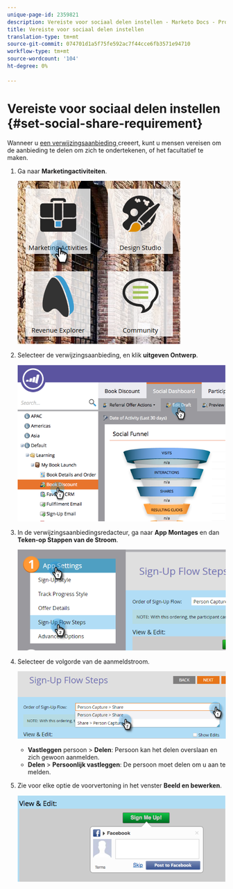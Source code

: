 ```yaml
---
unique-page-id: 2359821
description: Vereiste voor sociaal delen instellen - Marketo Docs - Productdocumentatie
title: Vereiste voor sociaal delen instellen
translation-type: tm+mt
source-git-commit: 074701d1a5f75fe592ac7f44cce6fb3571e94710
workflow-type: tm+mt
source-wordcount: '104'
ht-degree: 0%

---
```



# Vereiste voor sociaal delen instellen {#set-social-share-requirement}

Wanneer u [een verwijzingsaanbieding ](/help/marketo/product-docs/demand-generation/social/referral-offers/create-a-referral-offer.md) creeert, kunt u mensen vereisen om de aanbieding te delen om zich te ondertekenen, of het facultatief te maken.

1. Ga naar **Marketingactiviteiten**.

   ![](assets/ma-1.png)

1. Selecteer de verwijzingsaanbieding, en klik **uitgeven Ontwerp**.

   ![](assets/image2015-4-22-13-3a30-3a36.png)

1. In de verwijzingsaanbiedingsredacteur, ga naar **App Montages** en dan **Teken-op Stappen van de Stroom**.

   ![](assets/three.png)

1. Selecteer de volgorde van de aanmeldstroom.

   ![](assets/four.png)

   * **Vastleggen**  persoon >  **Delen**: Persoon kan het delen overslaan en zich gewoon aanmelden.
   * **Delen** >  **Persoonlijk vastleggen**: De persoon moet delen om u aan te melden.

1. Zie voor elke optie de voorvertoning in het venster **Beeld en bewerken**.

   ![](assets/image2015-4-22-13-3a34-3a28.png)
